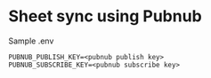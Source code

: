 # Sheet sync using Pubnub

Sample .env

```
PUBNUB_PUBLISH_KEY=<pubnub publish key>
PUBNUB_SUBSCRIBE_KEY=<pubnub subscribe key>
```
